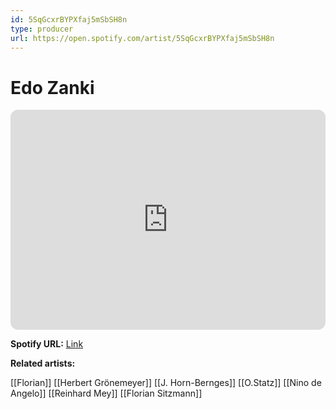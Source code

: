 ```yaml
---
id: 5SqGcxrBYPXfaj5mSbSH8n
type: producer
url: https://open.spotify.com/artist/5SqGcxrBYPXfaj5mSbSH8n
---
```

# Edo Zanki

<iframe style="border-radius:12px" src="https://open.spotify.com/embed/artist/5SqGcxrBYPXfaj5mSbSH8n" width="100%" height="352" frameBorder="0" allowfullscreen="" allow="autoplay; clipboard-write; encrypted-media; fullscreen; picture-in-picture" loading="lazy"></iframe>

**Spotify URL:** [Link](https://open.spotify.com/artist/5SqGcxrBYPXfaj5mSbSH8n)

**Related artists:**

[[Florian]]
[[Herbert Grönemeyer]]
[[J. Horn-Bernges]]
[[O.Statz]]
[[Nino de Angelo]]
[[Reinhard Mey]]
[[Florian Sitzmann]]

